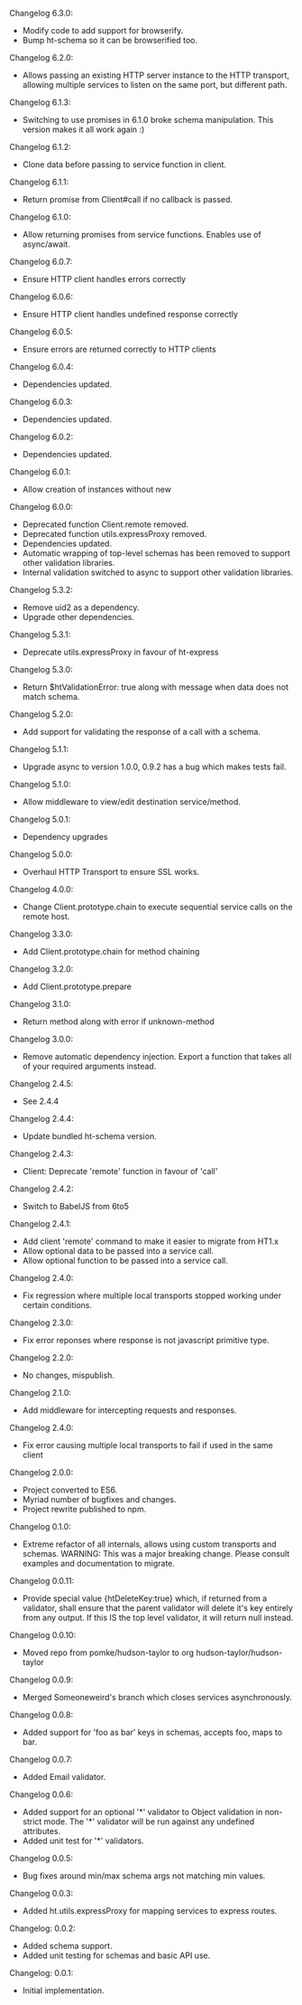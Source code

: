 Changelog 6.3.0:

 * Modify code to add support for browserify.
 * Bump ht-schema so it can be browserified too.

Changelog 6.2.0:

 * Allows passing an existing HTTP server instance
   to the HTTP transport, allowing multiple services
   to listen on the same port, but different path.

Changelog 6.1.3:

 * Switching to use promises in 6.1.0 broke schema manipulation.
   This version makes it all work again :)

Changelog 6.1.2:

 * Clone data before passing to service function in client.

Changelog 6.1.1:

 * Return promise from Client#call if no callback is passed.

Changelog 6.1.0:

 * Allow returning promises from service functions.
   Enables use of async/await.

Changelog 6.0.7:

 * Ensure HTTP client handles errors correctly

Changelog 6.0.6:

 * Ensure HTTP client handles undefined response correctly

Changelog 6.0.5:

 * Ensure errors are returned correctly to HTTP clients

Changelog 6.0.4:

 * Dependencies updated.

Changelog 6.0.3:

 * Dependencies updated.

Changelog 6.0.2:

 * Dependencies updated.

Changelog 6.0.1:

 * Allow creation of instances without new

Changelog 6.0.0:

 * Deprecated function Client.remote removed.
 * Deprecated function utils.expressProxy removed.
 * Dependencies updated.
 * Automatic wrapping of top-level schemas has been removed to support other validation libraries.
 * Internal validation switched to async to support other validation libraries.

Changelog 5.3.2:

 * Remove uid2 as a dependency.
 * Upgrade other dependencies.

Changelog 5.3.1:

 * Deprecate utils.expressProxy in favour of ht-express

Changelog 5.3.0:

 * Return $htValidationError: true along with message when data does not match schema.

Changelog 5.2.0:

 * Add support for validating the response of a call with a schema.

Changelog 5.1.1:

 * Upgrade async to version 1.0.0, 0.9.2 has a bug which makes tests fail.

Changelog 5.1.0:

 * Allow middleware to view/edit destination service/method.

Changelog 5.0.1:

 * Dependency upgrades

Changelog 5.0.0:

 * Overhaul HTTP Transport to ensure SSL works.

Changelog 4.0.0:

 * Change Client.prototype.chain to execute sequential service calls on the remote host.

Changelog 3.3.0:

 * Add Client.prototype.chain for method chaining

Changelog 3.2.0:

 * Add Client.prototype.prepare

Changelog 3.1.0:

 * Return method along with error if unknown-method

Changelog 3.0.0:

 * Remove automatic dependency injection. Export a function that takes all of your required arguments instead.

Changelog 2.4.5:

 * See 2.4.4

Changelog 2.4.4:

 * Update bundled ht-schema version.

Changelog 2.4.3:

 * Client: Deprecate 'remote' function in favour of 'call'

Changelog 2.4.2:

 * Switch to BabelJS from 6to5

Changelog 2.4.1:

 * Add client 'remote' command to make it easier to migrate from HT1.x
 * Allow optional data to be passed into a service call.
 * Allow optional function to be passed into a service call.

Changelog 2.4.0:

 * Fix regression where multiple local transports stopped working under certain conditions.

Changelog 2.3.0:

 * Fix error reponses where response is not javascript primitive type.

Changelog 2.2.0:

 * No changes, mispublish.

Changelog 2.1.0:

 * Add middleware for intercepting requests and responses.

Changelog 2.4.0:

 * Fix error causing multiple local transports to fail if used in the same client

Changelog 2.0.0:

 * Project converted to ES6.
 * Myriad number of bugfixes and changes.
 * Project rewrite published to npm.

Changelog 0.1.0:

 * Extreme refactor of all internals, allows using custom transports and schemas.
   WARNING: This was a major breaking change. Please consult examples and documentation
            to migrate.

Changelog 0.0.11:

 * Provide special value {htDeleteKey:true} which, if returned from a validator,
   shall ensure that the parent validator will delete it's key entirely from any
   output. If this IS the top level validator, it will return null instead.

Changelog 0.0.10:

 * Moved repo from pomke/hudson-taylor to org hudson-taylor/hudson-taylor

Changelog 0.0.9:

 * Merged Someoneweird's branch which closes services asynchronously.

Changelog 0.0.8:

 * Added support for 'foo as bar' keys in schemas, accepts foo, maps to bar.

Changelog 0.0.7:

 * Added Email validator.

Changelog 0.0.6:

 * Added support for an optional '\*' validator to Object validation in non-strict
   mode. The '\*' validator will be run against any undefined attributes.
 * Added unit test for '*' validators.

Changelog 0.0.5:

 * Bug fixes around min/max schema args not matching min values.

Changelog 0.0.3:

 * Added ht.utils.expressProxy for mapping services to express routes.

Changelog: 0.0.2:

* Added schema support.
* Added unit testing for schemas and basic API use.

Changelog: 0.0.1:

* Initial implementation.
